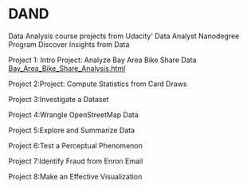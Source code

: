 # DAND
Data Analysis course projects from Udacity' Data Analyst Nanodegree Program
Discover Insights from Data

Project 1: Intro Project: Analyze Bay Area Bike Share Data 
[Bay_Area_Bike_Share_Analysis.html](https://github.com/DenisDPR/DAND/edit/master/Bay_Area_Bike_Share_Analysis.html) <br />

Project 2:Project: Compute Statistics from Card Draws <br />

Project 3:Investigate a Dataset  <br />

Project 4:Wrangle OpenStreetMap Data  <br />

Project 5:Explore and Summarize Data <br />

Project 6:Test a Perceptual Phenomenon  <br />

Project 7:Identify Fraud from Enron Email  <br />

Project 8:Make an Effective Visualization <br />
